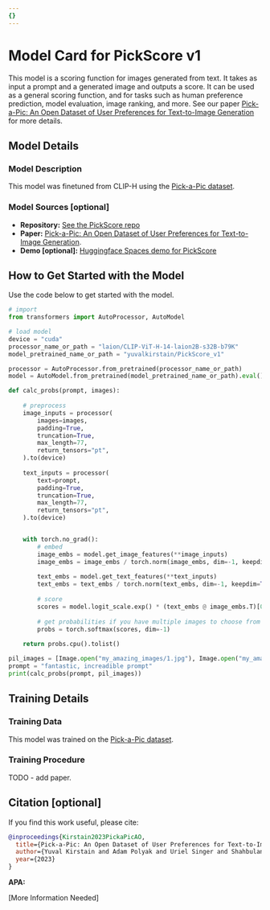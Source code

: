 ```yaml
---
{}
---
```

# Model Card for PickScore v1

This model is a scoring function for images generated from text. It takes as input a prompt and a generated image and outputs a score. 
It can be used as a general scoring function, and for tasks such as human preference prediction, model evaluation, image ranking, and more. 
See our paper [Pick-a-Pic: An Open Dataset of User Preferences for Text-to-Image Generation](https://arxiv.org/abs/2305.01569) for more details.


## Model Details

### Model Description

This model was finetuned from CLIP-H using the [Pick-a-Pic dataset](https://huggingface.co/datasets/yuvalkirstain/pickapic_v1).

### Model Sources [optional]

<!-- Provide the basic links for the model. -->

- **Repository:** [See the PickScore repo](https://github.com/yuvalkirstain/PickScore)
- **Paper:** [Pick-a-Pic: An Open Dataset of User Preferences for Text-to-Image Generation](https://arxiv.org/abs/2305.01569).
- **Demo [optional]:** [Huggingface Spaces demo for PickScore](https://huggingface.co/spaces/yuvalkirstain/PickScore)

## How to Get Started with the Model

Use the code below to get started with the model.

```python
# import
from transformers import AutoProcessor, AutoModel

# load model
device = "cuda"
processor_name_or_path = "laion/CLIP-ViT-H-14-laion2B-s32B-b79K"
model_pretrained_name_or_path = "yuvalkirstain/PickScore_v1"

processor = AutoProcessor.from_pretrained(processor_name_or_path)
model = AutoModel.from_pretrained(model_pretrained_name_or_path).eval().to(device)

def calc_probs(prompt, images):
    
    # preprocess
    image_inputs = processor(
        images=images,
        padding=True,
        truncation=True,
        max_length=77,
        return_tensors="pt",
    ).to(device)
    
    text_inputs = processor(
        text=prompt,
        padding=True,
        truncation=True,
        max_length=77,
        return_tensors="pt",
    ).to(device)


    with torch.no_grad():
        # embed
        image_embs = model.get_image_features(**image_inputs)
        image_embs = image_embs / torch.norm(image_embs, dim=-1, keepdim=True)
    
        text_embs = model.get_text_features(**text_inputs)
        text_embs = text_embs / torch.norm(text_embs, dim=-1, keepdim=True)
    
        # score
        scores = model.logit_scale.exp() * (text_embs @ image_embs.T)[0]
        
        # get probabilities if you have multiple images to choose from
        probs = torch.softmax(scores, dim=-1)
    
    return probs.cpu().tolist()

pil_images = [Image.open("my_amazing_images/1.jpg"), Image.open("my_amazing_images/2.jpg")]
prompt = "fantastic, increadible prompt"
print(calc_probs(prompt, pil_images))
```
## Training Details

### Training Data

This model was trained on the [Pick-a-Pic dataset](https://huggingface.co/datasets/yuvalkirstain/pickapic_v1).


### Training Procedure 

TODO - add paper.


## Citation [optional]

If you find this work useful, please cite:

```bibtex
@inproceedings{Kirstain2023PickaPicAO,
  title={Pick-a-Pic: An Open Dataset of User Preferences for Text-to-Image Generation},
  author={Yuval Kirstain and Adam Polyak and Uriel Singer and Shahbuland Matiana and Joe Penna and Omer Levy},
  year={2023}
}
```

**APA:**

[More Information Needed]


